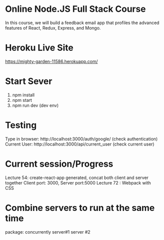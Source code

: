 # Online Node.JS Full Stack Course
  In this course, we will build a feedback email app that profiles the advanced features of React, Redux, Express, and Mongo.  

# Heroku Live Site
  https://mighty-garden-11586.herokuapp.com/

# Start Sever
  1. npm install
  2. npm start
  3. npm run dev (dev env)

# Testing
  Type in browser: http://localhost:3000/auth/google/ (check authentication)
  Current User: http://localhost:3000/api/current_user (check current user)

# Current session/Progress
  Lecture 54: create-react-app generated, concat both client and server together
  Client port: 3000, Server port:5000
  Lecture 72 : Webpack with CSS


# Combine servers to run at the same time
  package: concurrently server#1 server #2
